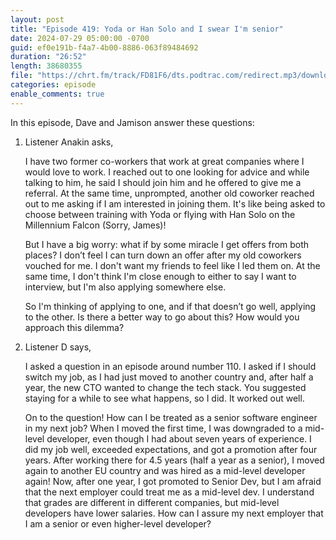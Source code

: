 ```yaml
---
layout: post
title: "Episode 419: Yoda or Han Solo and I swear I'm senior"
date: 2024-07-29 05:00:00 -0700
guid: ef0e191b-f4a7-4b00-8886-063f89484692
duration: "26:52"
length: 38680355
file: "https://chrt.fm/track/FD81F6/dts.podtrac.com/redirect.mp3/download.softskills.audio/sse-419.mp3"
categories: episode
enable_comments: true
---
```


In this episode, Dave and Jamison answer these questions:

1. Listener Anakin asks,
   
   I have two former co-workers that work at great companies where I would love to work. I reached out to one looking for advice and while talking to him, he said I should join him and he offered to give me a referral. At the same time, unprompted, another old coworker reached out to me asking if I am interested in joining them. It's like being asked to choose between training with Yoda or flying with Han Solo on the Millennium Falcon (Sorry, James)!
   
   But I have a big worry: what if by some miracle I get offers from both places? I don’t feel I can turn down an offer after my old coworkers vouched for me. I don't want my friends to feel like I led them on. At the same time, I don't think I'm close enough to either to say I want to interview, but I'm also applying somewhere else.
   
   So I'm thinking of applying to one, and if that doesn’t go well, applying to the other. Is there a better way to go about this? How would you approach this dilemma?

2. Listener D says,
   
   I asked a question in an episode around number 110. I asked if I should switch my job, as I had just moved to another country and, after half a year, the new CTO wanted to change the tech stack. You suggested staying for a while to see what happens, so I did. It worked out well.
   
   On to the question! How can I be treated as a senior software engineer in my next job? When I moved the first time, I was downgraded to a mid-level developer, even though I had about seven years of experience. I did my job well, exceeded expectations, and got a promotion after four years. After working there for 4.5 years (half a year as a senior), I moved again to another EU country and was hired as a mid-level developer again! Now, after one year, I got promoted to Senior Dev, but I am afraid that the next employer could treat me as a mid-level dev. I understand that grades are different in different companies, but mid-level developers have lower salaries. How can I assure my next employer that I am a senior or even higher-level developer?
